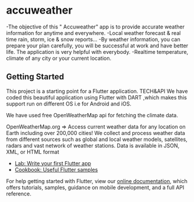 # accuweather

-The objective of this " Accuweather" app is to provide accurate weather information for anytime and everywhere. -Local weather forecast & real time rain, storm, ice & snow reports... -By weather information, you can prepare your plan carefully, you will be successful at work and have better life. The application is very helpful with everybody. -Realtime temperature, climate of any city or your current location.

## Getting Started

This project is a starting point for a Flutter application.
TECH&API
We have coded this beautiful application using Flutter with DART ,which makes this support run on different OS i.e for Android and iOS.

We have used free OpenWeatherMap api for fetching the climate data.

OpenWeatherMap.org => Access current weather data for any location on Earth including over 200,000 cities! We collect and process weather data from different sources such as global and local weather models, satellites, radars and vast network of weather stations. Data is available in JSON, XML, or HTML format

- [Lab: Write your first Flutter app](https://flutter.dev/docs/get-started/codelab)
- [Cookbook: Useful Flutter samples](https://flutter.dev/docs/cookbook)

For help getting started with Flutter, view our
[online documentation](https://flutter.dev/docs), which offers tutorials,
samples, guidance on mobile development, and a full API reference.
